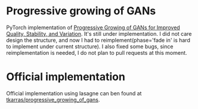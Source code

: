 # Progressive growing of GANs
PyTorch implementation of [Progressive Growing of GANs for Improved Quality, Stability, and Variation](http://arxiv.org/abs/1710.10196). 
It's still under implementation. I did not care design the structure, and now I had to reimplement(phase='fade in' is hard to implement under current structure). I also fixed some bugs, since reimplementation is needed, I do not plan to pull requests at this moment.

# Official implementation
Official implementation using lasagne can ben found at [tkarras/progressive_growing_of_gans](https://github.com/tkarras/progressive_growing_of_gans).

